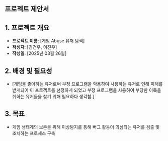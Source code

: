 ## 프로젝트 제안서

## 1. 프로젝트 개요
- **프로젝트 이름**: [게임 Abuse 유저 탐색]
- **작성자**: [김건우, 이진우]
- **작성일**: [2025년 03월 26일]

## 2. 배경 및 필요성
- [게임을 좋아하는 유저로써 부정 프로그램을 악용하여 사용하는 유저로 인해 피해를 받게되어 이 프로젝트를 선정하게 되었고 부정 프로그램을 사용하여 부당한 이득을 취하는 유저들을 찾기 위해 필요하다 생각함.]

## 3. 목표 
- 게임 생태계의 보존을 위해 이상탐지를 통해 버그 활동이 의심되는 유저를 검출 및 조치하는 프로세스 구축
